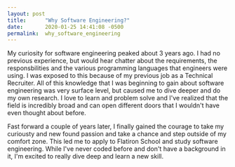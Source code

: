 ```yaml
---
layout: post
title:      "Why Software Engineering?"
date:       2020-01-25 14:41:08 -0500
permalink:  why_software_engineering
---
```



My curiosity for software engineering peaked about 3 years ago. I had no previous experience, but would hear chatter about the requirements, the responsbilities and the various programming languages that engineers were using. I was exposed to this because of my previous job as a Technical Recruiter. All of this knowledge that I was beginning to gain about software engineering was very surface level,  but caused me to dive deeper and do my own research. I love to learn and problem solve and I've realized that the field is incredibly broad and can open different doors that I wouldn't have even thought about before.

Fast forward a couple of years later, I finally gained the courage to take my curiousty and new found passion and take a chance and step outside of my comfort zone. This led me to apply to Flatiron School and study software engineering. While I've never coded before and don't have a background in it, I'm excited to really dive deep and learn a new skill.
